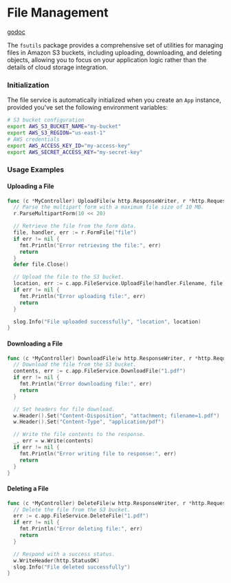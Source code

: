 # File Management

[godoc](https://pkg.go.dev/github.com/gurch101/gowebutils/pkg/fsutils)

The `fsutils` package provides a comprehensive set of utilities for managing files in Amazon S3 buckets, including uploading, downloading, and deleting objects, allowing you to focus on your application logic rather than the details of cloud storage integration.

### Initialization

The file service is automatically initialized when you create an `App` instance, provided you've set the following environment variables:

```sh
# S3 bucket configuration
export AWS_S3_BUCKET_NAME="my-bucket"
export AWS_S3_REGION="us-east-1"
# AWS credentials
export AWS_ACCESS_KEY_ID="my-access-key"
export AWS_SECRET_ACCESS_KEY="my-secret-key"
```

### Usage Examples

#### Uploading a File

```go
func (c *MyController) UploadFile(w http.ResponseWriter, r *http.Request) {
  // Parse the multipart form with a maximum file size of 10 MB.
  r.ParseMultipartForm(10 << 20)

  // Retrieve the file from the form data.
  file, handler, err := r.FormFile("file")
  if err != nil {
    fmt.Println("Error retrieving the file:", err)
    return
  }
  defer file.Close()

  // Upload the file to the S3 bucket.
  location, err := c.app.FileService.UploadFile(handler.Filename, file)
  if err != nil {
    fmt.Println("Error uploading file:", err)
    return
  }

  slog.Info("File uploaded successfully", "location", location)
}
```

#### Downloading a File

```go
func (c *MyController) DownloadFile(w http.ResponseWriter, r *http.Request) {
  // Download the file from the S3 bucket.
  contents, err := c.app.FileService.DownloadFile("1.pdf")
  if err != nil {
    fmt.Println("Error downloading file:", err)
    return
  }

  // Set headers for file download.
  w.Header().Set("Content-Disposition", "attachment; filename=1.pdf")
  w.Header().Set("Content-Type", "application/pdf")

  // Write the file contents to the response.
  _, err = w.Write(contents)
  if err != nil {
    fmt.Println("Error writing file to response:", err)
    return
  }
}
```

#### Deleting a File

```go
func (c *MyController) DeleteFile(w http.ResponseWriter, r *http.Request) {
  // Delete the file from the S3 bucket.
  err := c.app.FileService.DeleteFile("1.pdf")
  if err != nil {
    fmt.Println("Error deleting file:", err)
    return
  }

  // Respond with a success status.
  w.WriteHeader(http.StatusOK)
  slog.Info("File deleted successfully")
}
```
